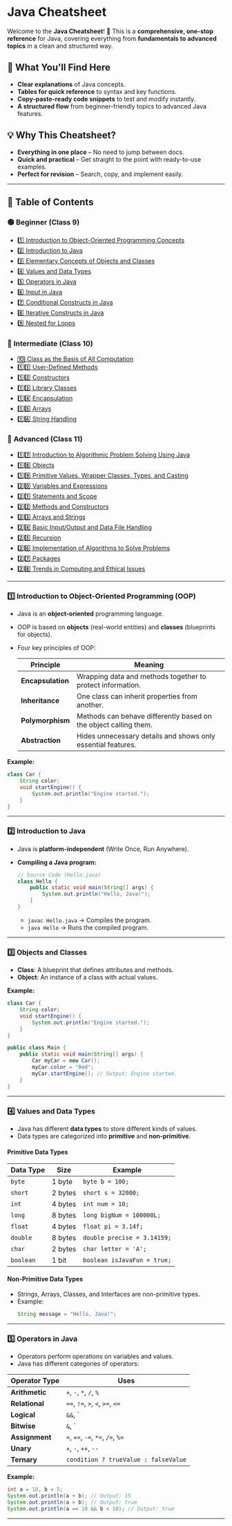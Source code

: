 # **Java Cheatsheet**  

Welcome to the **Java Cheatsheet**! 🚀 This is a **comprehensive, one-stop reference** for Java, covering everything from **fundamentals to advanced topics** in a clean and structured way.  

## **📌 What You'll Find Here**  
- **Clear explanations** of Java concepts.  
- **Tables for quick reference** to syntax and key functions.  
- **Copy-paste-ready code snippets** to test and modify instantly.  
- **A structured flow** from beginner-friendly topics to advanced Java features.  

## **💡 Why This Cheatsheet?**  
- **Everything in one place** – No need to jump between docs.  
- **Quick and practical** – Get straight to the point with ready-to-use examples.  
- **Perfect for revision** – Search, copy, and implement easily.  

---


## **📖 Table of Contents**

### 🟢 **Beginner (Class 9)**
- [1️⃣ Introduction to Object-Oriented Programming Concepts](#introduction-to-object-oriented-programming-concepts)
- [2️⃣ Introduction to Java](#introduction-to-java)
- [3️⃣ Elementary Concepts of Objects and Classes](#elementary-concepts-of-objects-and-classes)
- [4️⃣ Values and Data Types](#values-and-data-types)
- [5️⃣ Operators in Java](#Operators-in-java)
- [6️⃣ Input in Java](#input-in-java)
- [7️⃣ Conditional Constructs in Java](#conditional-constructs-in-java)
- [8️⃣ Iterative Constructs in Java](#iterative-constructs-in-java)
- [9️⃣ Nested for Loops](#nested-for-loops)

### 🔵 **Intermediate (Class 10)**
- [🔟 Class as the Basis of All Computation](#class-as-the-basis-of-all-computation)
- [1️⃣1️⃣ User-Defined Methods](#user-defined-methods)
- [1️⃣2️⃣ Constructors](#constructors)
- [1️⃣3️⃣ Library Classes](#library-classes)
- [1️⃣4️⃣ Encapsulation](#encapsulation)
- [1️⃣5️⃣ Arrays](#arrays)
- [1️⃣6️⃣ String Handling](#string-handling)

### 🔴 **Advanced (Class 11)**
- [1️⃣7️⃣ Introduction to Algorithmic Problem Solving Using Java](#introduction-to-algorithmic-problem-solving-using-java)
- [1️⃣8️⃣ Objects](#objects)
- [1️⃣9️⃣ Primitive Values, Wrapper Classes, Types, and Casting](#primitive-values-wrapper-classes-types-and-casting)
- [2️⃣0️⃣ Variables and Expressions](#variables-and-expressions)
- [2️⃣1️⃣ Statements and Scope](#statements-and-scope)
- [2️⃣2️⃣ Methods and Constructors](#methods-and-constructors)
- [2️⃣3️⃣ Arrays and Strings](#arrays-and-strings)
- [2️⃣4️⃣ Basic Input/Output and Data File Handling](#basic-inputoutput-and-data-file-handling)
- [2️⃣5️⃣ Recursion](#recursion)
- [2️⃣6️⃣ Implementation of Algorithms to Solve Problems](#implementation-of-algorithms-to-solve-problems)
- [2️⃣7️⃣ Packages](#packages)
- [2️⃣8️⃣ Trends in Computing and Ethical Issues](#trends-in-computing-and-ethical-issues)

---

### 1️⃣ Introduction to Object-Oriented Programming (OOP)  

- Java is an **object-oriented** programming language.  
- OOP is based on **objects** (real-world entities) and **classes** (blueprints for objects).  
- Four key principles of OOP:  

  | Principle      | Meaning |
  |--------------|---------|
  | **Encapsulation** | Wrapping data and methods together to protect information. |
  | **Inheritance** | One class can inherit properties from another. |
  | **Polymorphism** | Methods can behave differently based on the object calling them. |
  | **Abstraction** | Hides unnecessary details and shows only essential features. |

**Example:**  
```java
class Car {
    String color;
    void startEngine() {
        System.out.println("Engine started.");
    }
}
```

---

### 2️⃣ Introduction to Java  

- Java is **platform-independent** (Write Once, Run Anywhere).  
- **Compiling a Java program:**  

  ```java
  // Source Code (Hello.java)
  class Hello {
      public static void main(String[] args) {
          System.out.println("Hello, Java!");
      }
  }
  ```

  - `javac Hello.java` → Compiles the program.  
  - `java Hello` → Runs the compiled program.  

---

### 3️⃣ Objects and Classes  

- **Class**: A blueprint that defines attributes and methods.  
- **Object**: An instance of a class with actual values.  

**Example:**  
```java
class Car {
    String color;
    void startEngine() {
        System.out.println("Engine started.");
    }
}

public class Main {
    public static void main(String[] args) {
        Car myCar = new Car();
        myCar.color = "Red";
        myCar.startEngine(); // Output: Engine started.
    }
}
```

---

### 4️⃣ Values and Data Types  

- Java has different **data types** to store different kinds of values.  
- Data types are categorized into **primitive** and **non-primitive**.  

#### **Primitive Data Types**  

| Data Type  | Size      | Example |
|------------|----------|---------|
| `byte`     | 1 byte   | `byte b = 100;` |
| `short`    | 2 bytes  | `short s = 32000;` |
| `int`      | 4 bytes  | `int num = 10;` |
| `long`     | 8 bytes  | `long bigNum = 100000L;` |
| `float`    | 4 bytes  | `float pi = 3.14f;` |
| `double`   | 8 bytes  | `double precise = 3.14159;` |
| `char`     | 2 bytes  | `char letter = 'A';` |
| `boolean`  | 1 bit    | `boolean isJavaFun = true;` |

#### **Non-Primitive Data Types**  
- Strings, Arrays, Classes, and Interfaces are non-primitive types.  
- Example:  
  ```java
  String message = "Hello, Java!";
  ```

---

### 5️⃣ Operators in Java  

- Operators perform operations on variables and values.  
- Java has different categories of operators:  

| Operator Type      | Uses |
|--------------------|-----------------------------|
| **Arithmetic**     | `+`, `-`, `*`, `/`, `%`  |
| **Relational**     | `==`, `!=`, `>`, `<`, `>=`, `<=` |
| **Logical**        | `&&`, `||`, `!` |
| **Bitwise**        | `&`, `|`, `^`, `~`, `<<`, `>>` |
| **Assignment**     | `=`, `+=`, `-=`, `*=`, `/=`, `%=` |
| **Unary**          | `+`, `-`, `++`, `--` |
| **Ternary**        | `condition ? trueValue : falseValue` |

**Example:**  
```java
int a = 10, b = 5;
System.out.println(a + b); // Output: 15
System.out.println(a > b); // Output: true
System.out.println(a == 10 && b < 10); // Output: true
```

---
